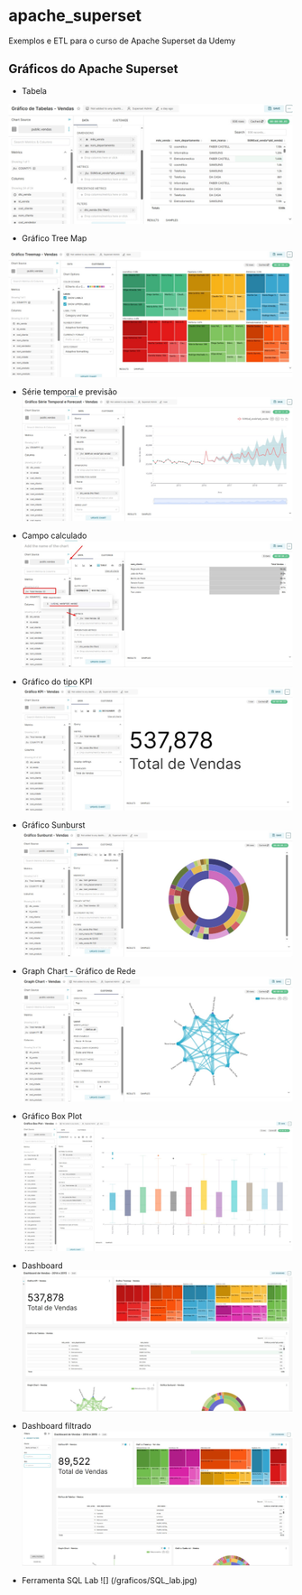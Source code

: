 # apache_superset

Exemplos e ETL para o curso de Apache Superset da Udemy

## Gráficos do Apache Superset

* Tabela

![](/graficos/Tabelas.jpg)

* Gráfico Tree Map

![](/graficos/Tree_map_vendas.jpg)

* Série temporal e previsão
![](/graficos/Serie_Temporal_e_Forecast.jpg)

* Campo calculado
![](/graficos/Add_Campo_Calculado.jpg)

* Gráfico do tipo KPI
![](/graficos/KPI.jpg)

* Gráfico Sunburst
![](/graficos/sunburst_vendas.jpg)

* Graph Chart - Gráfico de Rede
![](/graficos/graph_chart_rede.jpg)

* Gráfico Box Plot
![](/graficos/box_plot.jpg)

* Dashboard
![](/graficos/dashboard.jpg)

* Dashboard filtrado
![](/graficos/dashboard_filtrado.jpg)

* Ferramenta SQL Lab
![] (/graficos/SQL_lab.jpg)

